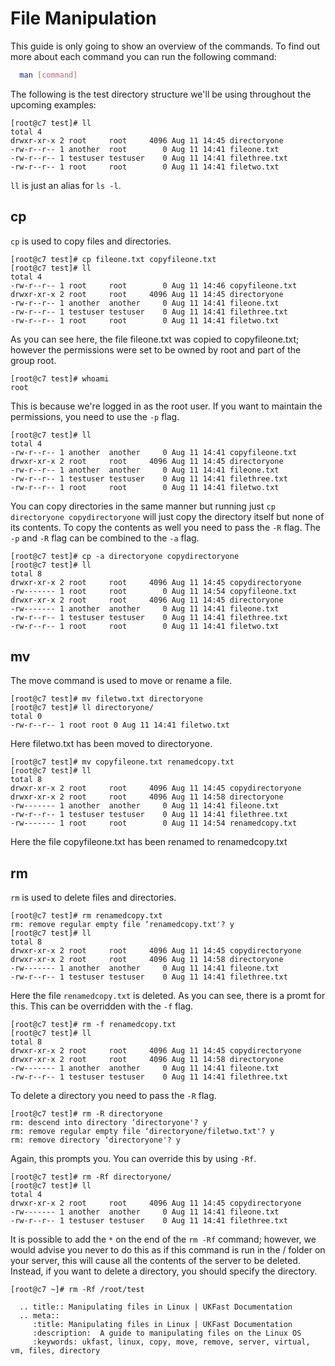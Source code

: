 # File Manipulation

This guide is only going to show an overview of the commands. To find out more about each command you can run the following command:

```bash
  man [command]
```

The following is the test directory structure we'll be using throughout the upcoming examples:

```console
[root@c7 test]# ll
total 4
drwxr-xr-x 2 root     root     4096 Aug 11 14:45 directoryone
-rw-r--r-- 1 another  root        0 Aug 11 14:41 fileone.txt
-rw-r--r-- 1 testuser testuser    0 Aug 11 14:41 filethree.txt
-rw-r--r-- 1 root     root        0 Aug 11 14:41 filetwo.txt
```
`ll` is just an alias for `ls -l`.

## cp

`cp` is used to copy files and directories.
```console
[root@c7 test]# cp fileone.txt copyfileone.txt
[root@c7 test]# ll
total 4
-rw-r--r-- 1 root     root        0 Aug 11 14:46 copyfileone.txt
drwxr-xr-x 2 root     root     4096 Aug 11 14:45 directoryone
-rw-r--r-- 1 another  another     0 Aug 11 14:41 fileone.txt
-rw-r--r-- 1 testuser testuser    0 Aug 11 14:41 filethree.txt
-rw-r--r-- 1 root     root        0 Aug 11 14:41 filetwo.txt
```
As you can see here, the file fileone.txt was copied to copyfileone.txt; however the permissions were set to be owned by root and part of the group root.
```console
[root@c7 test]# whoami
root
```
This is because we're logged in as the root user. If you want to maintain the permissions, you need to use the `-p` flag.
```console
[root@c7 test]# ll
total 4
-rw-r--r-- 1 another  another     0 Aug 11 14:41 copyfileone.txt
drwxr-xr-x 2 root     root     4096 Aug 11 14:45 directoryone
-rw-r--r-- 1 another  another     0 Aug 11 14:41 fileone.txt
-rw-r--r-- 1 testuser testuser    0 Aug 11 14:41 filethree.txt
-rw-r--r-- 1 root     root        0 Aug 11 14:41 filetwo.txt
```
You can copy directories in the same manner but running just `cp directoryone copydirectoryone` will just copy the directory itself but none of its contents. To copy the contents as well you need to pass the `-R` flag. The `-p` and `-R` flag can be combined to the `-a` flag.
```console
[root@c7 test]# cp -a directoryone copydirectoryone
[root@c7 test]# ll
total 8
drwxr-xr-x 2 root     root     4096 Aug 11 14:45 copydirectoryone
-rw------- 1 root     root        0 Aug 11 14:54 copyfileone.txt
drwxr-xr-x 2 root     root     4096 Aug 11 14:45 directoryone
-rw------- 1 another  another     0 Aug 11 14:41 fileone.txt
-rw-r--r-- 1 testuser testuser    0 Aug 11 14:41 filethree.txt
-rw-r--r-- 1 root     root        0 Aug 11 14:41 filetwo.txt
```

## mv

The move command is used to move or rename a file.
```console
[root@c7 test]# mv filetwo.txt directoryone
[root@c7 test]# ll directoryone/
total 0
-rw-r--r-- 1 root root 0 Aug 11 14:41 filetwo.txt
```
Here filetwo.txt has been moved to directoryone.
```console
[root@c7 test]# mv copyfileone.txt renamedcopy.txt
[root@c7 test]# ll
total 8
drwxr-xr-x 2 root     root     4096 Aug 11 14:45 copydirectoryone
drwxr-xr-x 2 root     root     4096 Aug 11 14:58 directoryone
-rw------- 1 another  another     0 Aug 11 14:41 fileone.txt
-rw-r--r-- 1 testuser testuser    0 Aug 11 14:41 filethree.txt
-rw------- 1 root     root        0 Aug 11 14:54 renamedcopy.txt
```
Here the file copyfileone.txt has been renamed to renamedcopy.txt

## rm
`rm` is used to delete files and directories.
```console
[root@c7 test]# rm renamedcopy.txt
rm: remove regular empty file ‘renamedcopy.txt'? y
[root@c7 test]# ll
total 8
drwxr-xr-x 2 root     root     4096 Aug 11 14:45 copydirectoryone
drwxr-xr-x 2 root     root     4096 Aug 11 14:58 directoryone
-rw------- 1 another  another     0 Aug 11 14:41 fileone.txt
-rw-r--r-- 1 testuser testuser    0 Aug 11 14:41 filethree.txt
```
Here the file `renamedcopy.txt` is deleted. As you can see, there is a promt for this. This can be overridden with the `-f` flag.
```console
[root@c7 test]# rm -f renamedcopy.txt
[root@c7 test]# ll
total 8
drwxr-xr-x 2 root     root     4096 Aug 11 14:45 copydirectoryone
drwxr-xr-x 2 root     root     4096 Aug 11 14:58 directoryone
-rw------- 1 another  another     0 Aug 11 14:41 fileone.txt
-rw-r--r-- 1 testuser testuser    0 Aug 11 14:41 filethree.txt
```
To delete a directory you need to pass the `-R` flag.
```console
[root@c7 test]# rm -R directoryone
rm: descend into directory ‘directoryone'? y
rm: remove regular empty file ‘directoryone/filetwo.txt'? y
rm: remove directory ‘directoryone'? y
```
Again, this prompts you. You can override this by using `-Rf`.
```console
[root@c7 test]# rm -Rf directoryone/
[root@c7 test]# ll
total 4
drwxr-xr-x 2 root     root     4096 Aug 11 14:45 copydirectoryone
-rw------- 1 another  another     0 Aug 11 14:41 fileone.txt
-rw-r--r-- 1 testuser testuser    0 Aug 11 14:41 filethree.txt
```
It is possible to add the `*` on the end of the `rm -Rf` command; however, we would advise you never to do this as if this command is run in the / folder on your server, this will cause all the contents of the server to be deleted. Instead, if you want to delete a directory, you should specify the directory.
```console
[root@c7 ~]# rm -Rf /root/test
```

```eval_rst
  .. title:: Manipulating files in Linux | UKFast Documentation
  .. meta::
     :title: Manipulating files in Linux | UKFast Documentation
     :description:  A guide to manipulating files on the Linux OS
     :keywords: ukfast, linux, copy, move, remove, server, virtual, vm, files, directory
